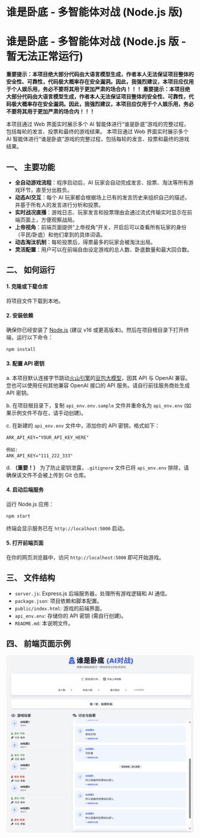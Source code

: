 # 谁是卧底 - 多智能体对战 (Node.js 版)
# 谁是卧底 - 多智能体对战 (Node.js 版 - 暂无法正常运行)

**重要提示：本项目绝大部分代码由大语言模型生成，作者本人无法保证项目整体的安全性、可靠性，代码极大概率存在安全漏洞。因此，我强烈建议，本项目应仅用于个人娱乐用，务必不要将其用于更加严肃的场合内！！！**
**重要提示：本项目绝大部分代码由大语言模型生成，作者本人无法保证项目整体的安全性、可靠性，代码极大概率存在安全漏洞。因此，我强烈建议，本项目应仅用于个人娱乐用，务必不要将其用于更加严肃的场合内！！！**

本项目通过 Web 界面实时展示多个 AI 智能体进行“谁是卧底”游戏的完整过程，包括每轮的发言、投票和最终的游戏结果。
本项目通过 Web 界面实时展示多个 AI 智能体进行“谁是卧底”游戏的完整过程，包括每轮的发言、投票和最终的游戏结果。

## 一、 主要功能

-   **全自动游戏流程**：程序启动后，AI 玩家会自动完成发言、投票、淘汰等所有游戏环节，直至分出胜负。
-   **动态AI交互**：每个 AI 玩家都会根据场上已有的发言历史来组织自己的描述，并基于所有人的发言进行分析和投票。
-   **实时战况直播**：游戏日志、玩家发言和投票理由会通过流式传输实时显示在前端页面上，方便观察战局。
-   **上帝视角**：前端页面提供“上帝视角”开关，开启后可以查看所有玩家的身份（平民/卧底）和他们拿到的具体词语。
-   **动态淘汰机制**：每轮投票后，得票最多的玩家会被淘汰出局。
-   **灵活配置**：用户可以在前端自由设定游戏的总人数、卧底数量和最大回合数。

## 二、 如何运行

#### 1. 克隆或下载仓库

将项目文件下载到本地。

#### 2. 安装依赖

确保你已经安装了 [Node.js](https://nodejs.org/) (建议 v16 或更高版本)。然后在项目根目录下打开终端，运行以下命令：

```bash
npm install
```

#### 3. 配置 API 密钥

a. 本项目默认连接字节跳动[火山引擎](https://www.volcengine.com/)的[豆包大模型](https://www.volcengine.com/product/doubao)，因其 API 与 OpenAI 兼容。您也可以使用任何其他兼容 OpenAI 接口的 API 服务。请自行前往服务商处生成 API 密钥。

b. 在项目根目录下，复制 `api_env.env.sample` 文件并重命名为 `api_env.env` (如果示例文件不存在，请手动创建)。

c. 在新建的 `api_env.env` 文件中，添加你的 API 密钥，格式如下：

   ```
   ARK_API_KEY="YOUR_API_KEY_HERE"

   例如:
   ARK_API_KEY="111_222_333"
   ```

d. **（重要！）** 为了防止密钥泄露，`.gitignore` 文件已将 `api_env.env` 排除，请确保该文件不会被上传到 Git 仓库。

#### 4. 启动后端服务

运行 Node.js 应用：

```bash
npm start
```

终端会显示服务已在 `http://localhost:5000` 启动。

#### 5. 打开前端页面

在你的网页浏览器中，访问 `http://localhost:5000` 即可开始游戏。

## 三、 文件结构

-   `server.js`: Express.js 后端服务器，处理所有游戏逻辑和 AI 通信。
-   `package.json`: 项目依赖和脚本配置。
-   `public/index.html`: 游戏的前端界面。
-   `api_env.env`: 存储你的 API 密钥 (需自行创建)。
-   `README.md`: 本说明文件。

## 四、 前端页面示例

![示例图片](/sample_pic/sample_2.png)
